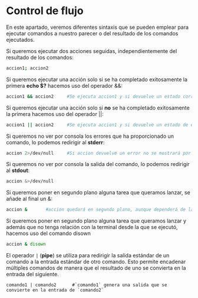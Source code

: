 # Control de flujo

En este apartado, veremos diferentes sintaxis que se pueden emplear para ejecutar comandos a nuestro parecer o del resultado de los comandos ejecutados.

Si queremos ejecutar dos acciones seguidas, independientemente del resultado de los comandos:

```bash
accion1; accion2
```

Si queremos ejecutar una acción solo si se ha completado exitosamente la primera **echo $?** hacemos uso del operador &&:

```bash
accion1 && accion2     #Se ejecuta accion1 y si devuelve un estado correcto, se ejecuta accion2, de lo contrario no
```

Si queremos ejecutar una acción solo si **no** se ha completado exitosamente la primera hacemos uso del operador ||:

```bash
accion1 || accion2     #Se ejecuta accion1 y si devuelve un estado de error, se ejecuta accion2, de lo contario no
```

Si queremos no ver por consola los errores que ha proporcionado un comando, lo podemos redirigir al **stderr**:

```bash
accion 2>/dev/null     #Si accion devuelve un error no se mostrará por consola
```

Si queremos no ver por consola la salida del comando, lo podemos redirigir al **stdout**:

```bash
accion &>/dev/null
```

Si queremos poner en segundo plano alguna tarea que queramos lanzar, se añade al final un &:

```bash
accion &       #accion quedará en segundo plano, aunque dependerá de la consola desde que se lanzó (si se cierra la terminal, finaliza accion)
```

Si queremos poner en segundo plano alguna tarea que queramos lanzar y además que no tenga relación con la terminal desde la que se ejecutó, hacemos uso del comando disown

```bash
accion & disown
```

El operador `|` (**pipe**) se utiliza para redirigir la salida estándar de un comando a la entrada estándar de otro comando. Esto permite encadenar múltiples comandos de manera que el resultado de uno se convierta en la entrada del siguiente.

```
comando1 | comando2      #`comando1` genera una salida que se convierte en la entrada de `comando2`
```
